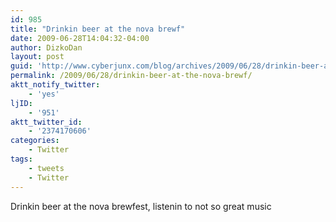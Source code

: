 ```yaml
---
id: 985
title: "Drinkin beer at the nova brewf"
date: 2009-06-28T14:04:32-04:00
author: DizkoDan
layout: post
guid: 'http://www.cyberjunx.com/blog/archives/2009/06/28/drinkin-beer-at-the-nova-brewf/'
permalink: /2009/06/28/drinkin-beer-at-the-nova-brewf/
aktt_notify_twitter:
    - 'yes'
ljID:
    - '951'
aktt_twitter_id:
    - '2374170606'
categories:
    - Twitter
tags:
    - tweets
    - Twitter
---
```


Drinkin beer at the nova brewfest, listenin to not so great music